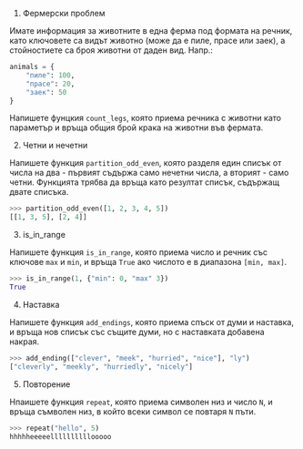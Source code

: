 1. Фермерски проблем

Имате информация за животните в една ферма под формата на речник,
като ключовете са видът животно (може да е пиле, прасе или заек),
а стойностиете са броя животни от даден вид. Напр.:

```python
animals = {
    "пиле": 100,
    "прасе": 20,
    "заек": 50
}
```

Напишете фунцкия `count_legs`, която приема речника с животни като параметър
и връща общия брой крака на животни във фермата.

2. Четни и нечетни

Напишете функция `partition_odd_even`, която разделя един списък от числа на два - първият съдържа
само нечетни числа, а вторият - само четни. Функцията трябва да връща като
резултат списък, съдържащ двате списъка.

```python
>>> partition_odd_even([1, 2, 3, 4, 5])
[[1, 3, 5], [2, 4]]
```

3. is_in_range

Напишете функция `is_in_range`, която приема число и речник със ключове
`max` и `min`,  и връща `True` ако числото е в диапазона `[min, max]`.

```python
>>> is_in_range(1, {"min": 0, "max" 3})
True
```

4. Наставка

Напишете функция `add_endings`, която приема спъск от думи и наставка,
и връща нов списък със същите думи, но с наставката добавена накрая.

```python
>>> add_ending(["clever", "meek", "hurried", "nice"], "ly")
["cleverly", "meekly", "hurriedly", "nicely"]
```

5. Повторение

Нпаишете функция `repeat`, която приема символен низ и число `N`,
и връща съмволен низ, в който всеки символ се повтаря `N` пъти.

```python
>>> repeat("hello", 5)
hhhhheeeeellllllllllooooo
```
